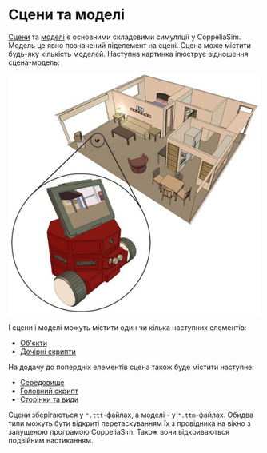 # Сцени та моделі

[Сцени](Scenes.md) та [моделі](Models.md) є основними складовими симуляції у CoppeliaSim. Модель це явно позначений піделемент на сцені. Сцена може містити будь-яку кількість моделей. Наступна картинка ілюструє відношення сцена-модель:

<p align="center">
<img src="sceneAndModel1.jpg" />
</p>

І сцени і моделі можуть містити один чи кілька наступних елементів:
- [Об'єкти](https://www.coppeliarobotics.com/helpFiles/en/objects.htm)
- [Дочірні скрипти](https://www.coppeliarobotics.com/helpFiles/en/childScripts.htm)

На додачу до попердніх елементів сцена також буде містити наступне:
- [Середовище](../Environment/Environment.md)
- [Головний скрипт](https://www.coppeliarobotics.com/helpFiles/en/mainScript.htm)
- [Сторінки та види](<../User_Interface/Pages and views.md>)

Сцени зберігаються у `*.ttt`-файлах, а моделі - у `*.ttm`-файлах. Обидва типи можуть бути відкриті перетаскуванням їх з провідника на вікно з запущеною програмою CoppeliaSim. Також вони відкриваються подвійним настиканням.
